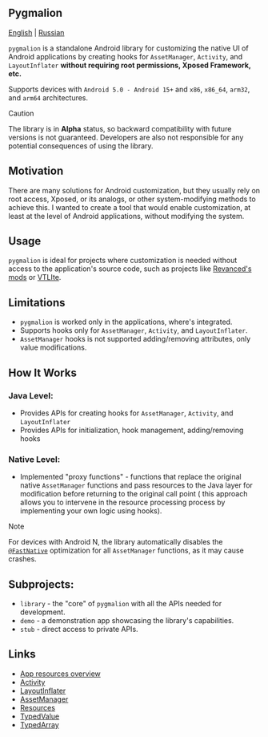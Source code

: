 ## Pygmalion

[English](README.md) | [Russian](README_RU.md)

`pygmalion` is a standalone Android library for customizing the native UI of Android applications by
creating hooks for `AssetManager`, `Activity`, and `LayoutInflater`
**without requiring root permissions, Xposed Framework, etc.**

Supports devices with `Android 5.0 - Android 15+` and `x86`, `x86_64`, `arm32`, and `arm64`
architectures.

> [!CAUTION]
> The library is in **Alpha** status, so backward compatibility with future versions is not
> guaranteed. Developers are also not responsible for any potential consequences of using the
> library.

## Motivation

There are many solutions for Android customization, but they usually rely on root access, Xposed, or
its analogs, or other system-modifying methods to achieve this. I wanted to create a tool that would
enable customization, at least at the level of Android applications, without modifying the system.

## Usage

`pygmalion` is ideal for projects where customization is needed without access to the application's
source code, such as projects like [Revanced's mods](https://revanced.app/)
or [VTLIte](https://github.com/vtosters/lite).

## Limitations

- `pygmalion` is worked only in the applications, where's integrated.
- Supports hooks only for `AssetManager`, `Activity`, and `LayoutInflater`.
- `AssetManager` hooks is not supported adding/removing attributes, only value modifications.

## How It Works

### **Java Level**:

- Provides APIs for creating hooks for `AssetManager`, `Activity`, and `LayoutInflater`
- Provides APIs for initialization, hook management, adding/removing hooks

### **Native Level**:

- Implemented "proxy functions" - functions that replace the original native `AssetManager` functions
and pass resources to the Java layer for modification before returning to the original call point (
this approach allows you to intervene in the resource processing process by implementing your own
logic using hooks).

> [!NOTE]
> For devices with Android N, the library automatically disables the [
`@FastNative`](https://developer.android.com/reference/dalvik/annotation/optimization/FastNative)
> optimization for all `AssetManager` functions, as it may cause crashes.

## Subprojects:

- `library` - the "core" of `pygmalion` with all the APIs needed for development.
- `demo` - a demonstration app showcasing the library's capabilities.
- `stub` - direct access to private APIs.

## Links

- [App resources overview](https://developer.android.com/guide/topics/resources/providing-resources)
- [Activity](https://developer.android.com/reference/android/app/Activity)
- [LayoutInflater](https://developer.android.com/reference/android/view/LayoutInflater)
- [AssetManager](https://developer.android.com/reference/android/content/res/AssetManager)
- [Resources](https://developer.android.com/reference/android/content/res/Resources)
- [TypedValue](https://developer.android.com/reference/android/util/TypedValue)
- [TypedArray](https://developer.android.com/reference/android/content/res/TypedArray)
